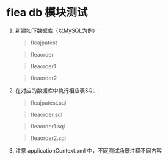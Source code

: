 # flea db 模块测试

1. 新建如下数据库（以MySQL为例）：
    > fleajpatest
    
    > fleaorder
    
    > fleaorder1
    
    > fleaorder2

2. 在对应的数据库中执行相应表SQL：
    > fleajpatest.sql
    
    > fleaorder.sql
    
    > fleaorder1.sql
    
    > fleaorder2.sql
    
3. 注意 applicationContext.xml 中，不同测试场景注释不同内容

